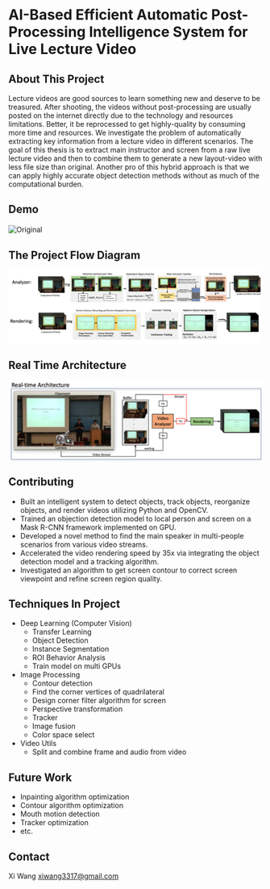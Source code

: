 # AI-Based Efficient Automatic Post-Processing Intelligence System for Live Lecture Video    
## About This Project
Lecture videos are good sources to learn something new and deserve to be treasured. After shooting, the videos without post-processing are usually posted on the internet directly due to the technology and resources limitations. Better, it be reprocessed to get highly-quality by consuming more time and resources. We investigate the problem of automatically extracting key information from a lecture video in different scenarios. The goal of this thesis is to extract main instructor and screen from a raw live lecture video and then to combine them to generate a new layout-video with less file size than original. Another pro of this hybrid approach is that we can apply highly accurate object detection methods without as much of the computational burden. 
## Demo
<img src="image/demo.gif" width = "700"  alt="Original" align=center />

## The Project Flow Diagram
<img src="image/archi.png" width=800 align=center />

## Real Time Architecture
<img src="image/real-time.png" width=800 align=center />

## Contributing
- Built an intelligent system to detect objects, track objects, reorganize objects, and render videos utilizing Python and OpenCV.
- Trained an objection detection model to local person and screen on a Mask R-CNN framework implemented on GPU.
- Developed a novel method to find the main speaker in multi-people scenarios from various video streams.
- Accelerated the video rendering speed by 35x via integrating the object detection model and a tracking algorithm.
- Investigated an algorithm to get screen contour to correct screen viewpoint and refine screen region quality.

## Techniques In Project
- Deep Learning (Computer Vision)
    - Transfer Learning
    - Object Detection
    - Instance Segmentation
    - ROI Behavior Analysis
    - Train model on multi GPUs
- Image Processing
    - Contour detection
    - Find the corner vertices of quadrilateral
    - Design corner filter algorithm for screen
    - Perspective transformation
    - Tracker
    - Image fusion
    - Color space select
- Video Utils
    - Split and combine frame and audio from video

## Future Work
- Inpainting algorithm optimization
- Contour algorithm optimization
- Mouth motion detection
- Tracker optimization
- etc.

## Contact
Xi Wang xiwang3317@gmail.com
